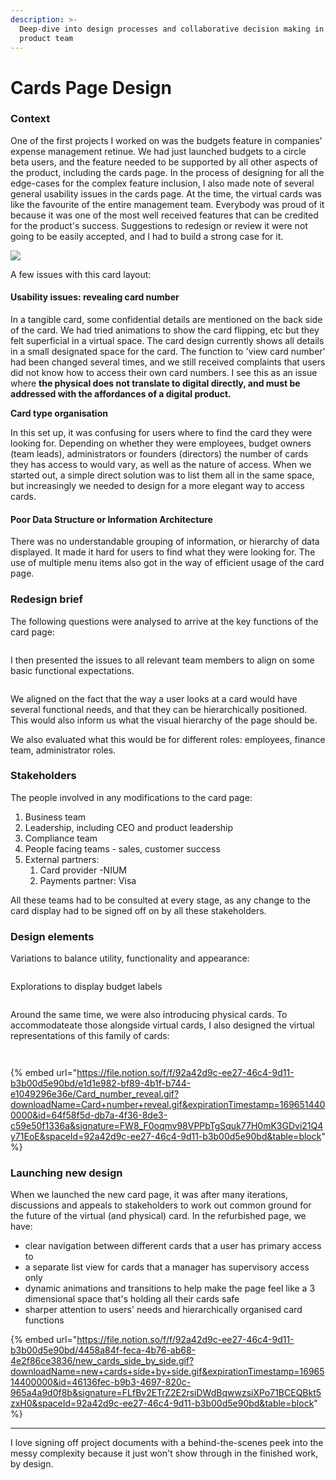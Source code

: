 ```yaml
---
description: >-
  Deep-dive into design processes and collaborative decision making in the
  product team
---
```


# Cards Page Design

### Context

One of the first projects I worked on was the budgets feature in companies' expense management retinue. We had just launched budgets to a circle beta users, and the feature needed to be supported by all other aspects of the product, including the cards page. In the process of designing for all the edge-cases for the complex feature inclusion, I also made note of several general usability issues in the cards page. At the time, the virtual cards was like the favourite of the entire management team. Everybody was proud of it because it was one of the most well received features that can be credited for the product's success. Suggestions to redesign or review it were not going to be easily accepted, and I had to build a strong case for it.&#x20;

![](<../../../.gitbook/assets/image (175).png>)&#x20;

A few issues with this card layout:&#x20;

#### Usability issues: revealing card number

In a tangible card, some confidential details are mentioned on the back side of the card. We had tried animations to show the card flipping, etc but they felt superficial in a virtual space. The card design currently shows all details in a small designated space for the card. The function to 'view card number' had been changed several times, and we still received complaints that users did not know how to access their own card numbers. I see this as an issue where **the physical does not translate to digital directly, and must be addressed with the affordances of a digital product.**&#x20;

**Card type organisation**

In this set up, it was confusing for users where to find the card they were looking for. Depending on whether they were employees, budget owners (team leads), administrators or founders (directors) the number of cards they has access to would vary, as well as the nature of access. When we started out, a simple direct solution was to list them all in the same space, but increasingly we needed to design for a more elegant way to access cards.&#x20;

#### Poor Data Structure or Information Architecture

There was no understandable grouping of information, or hierarchy of data displayed. It made it hard for users to find what they were looking for. The use of multiple menu items also got in the way of efficient usage of the card page.

### Redesign brief

The following questions were analysed to arrive at the key functions of the card page:

<figure><img src="../../../.gitbook/assets/image (176).png" alt=""><figcaption></figcaption></figure>

I then presented the issues to all relevant team members to align on some basic functional expectations.

<figure><img src="../../../.gitbook/assets/image (177).png" alt=""><figcaption></figcaption></figure>

We aligned on the fact that the way a user looks at a card would have several functional needs, and that they can be hierarchically positioned. This would also inform us what the visual hierarchy of the page should be.

We also evaluated what this would be for different roles: employees, finance team, administrator roles.

### Stakeholders

The people involved in any modifications to the card page:

1. Business team
2. Leadership, including CEO and product leadership
3. Compliance team
4. People facing teams - sales, customer success
5. External partners:
   1. Card provider -NIUM
   2. Payments partner: Visa

All these teams had to be consulted at every stage, as any change to the card display had to be signed off on by all these stakeholders.&#x20;

### Design elements



Variations to balance utility, functionality and appearance:

<figure><img src="../../../.gitbook/assets/image (178).png" alt=""><figcaption></figcaption></figure>

Explorations to display budget labels

<figure><img src="../../../.gitbook/assets/image (179).png" alt=""><figcaption></figcaption></figure>

Around the same time, we were also introducing physical cards. To accommodateate those alongside virtual cards, I also designed the virtual representations of this family of cards:

<figure><img src="../../../.gitbook/assets/image (182).png" alt=""><figcaption></figcaption></figure>

<figure><img src="../../../.gitbook/assets/image (180).png" alt=""><figcaption></figcaption></figure>

{% embed url="https://file.notion.so/f/f/92a42d9c-ee27-46c4-9d11-b3b00d5e90bd/e1d1e982-bf89-4b1f-b744-e1049296e36e/Card_number_reveal.gif?downloadName=Card+number+reveal.gif&expirationTimestamp=1696514400000&id=64f58f5d-db7a-4f36-8de3-c59e50f1336a&signature=FW8_F0oqmv98VPPbTgSquk77H0mK3GDvi21Q4y71EoE&spaceId=92a42d9c-ee27-46c4-9d11-b3b00d5e90bd&table=block" %}

### Launching new design

When we launched the new card page, it was after many iterations, discussions and appeals to stakeholders to work out common ground for the future of the virtual (and physical) card. In the refurbished page, we have:

* clear navigation between different cards that a user has primary access to
* a separate list view for cards that a manager has supervisory access only
* dynamic animations and transitions to help make the page feel like a 3 dimensional space that's holding all their cards safe
* sharper attention to users' needs and hierarchically organised card functions

{% embed url="https://file.notion.so/f/f/92a42d9c-ee27-46c4-9d11-b3b00d5e90bd/4458a84f-feca-4b76-ab68-4e2f86ce3836/new_cards_side_by_side.gif?downloadName=new+cards+side+by+side.gif&expirationTimestamp=1696514400000&id=46136fec-b9b3-4697-820c-965a4a9d0f8b&signature=FLfBv2ETrZ2E2rsiDWdBqwwzsiXPo71BCEQBkt5zxH0&spaceId=92a42d9c-ee27-46c4-9d11-b3b00d5e90bd&table=block" %}

***

I love signing off project documents with a behind-the-scenes peek into the messy complexity because it just won't show through in the finished work, by design.

<figure><img src="../../../.gitbook/assets/image (181).png" alt=""><figcaption></figcaption></figure>
